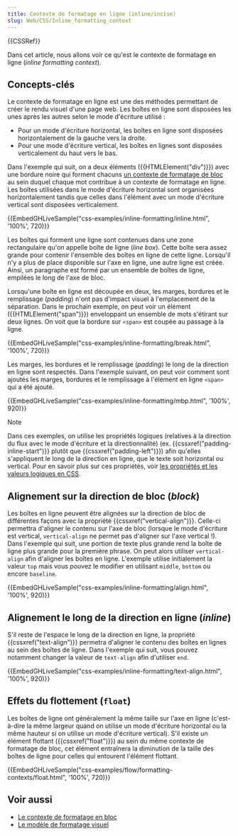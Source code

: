 ```yaml
---
title: Contexte de formatage en ligne (inline/incise)
slug: Web/CSS/Inline_formatting_context
---
```


{{CSSRef}}

Dans cet article, nous allons voir ce qu'est le contexte de formatage en ligne (_inline formatting context_).

## Concepts-clés

Le contexte de formatage en ligne est une des méthodes permettant de créer le rendu visuel d'une page web. Les boîtes en ligne sont disposées les unes après les autres selon le mode d'écriture utilisé :

- Pour un mode d'écriture horizontal, les boîtes en ligne sont disposées horizontalement de la gauche vers la droite.
- Pour une mode d'écriture vertical, les boîtes en lignes sont disposées verticalement du haut vers le bas.

Dans l'exemple qui suit, on a deux éléments ({{HTMLElement("div")}}) avec une bordure noire qui forment chacuns [un contexte de formatage de bloc](/fr/docs/Web/CSS/Block_formatting_context) au sein duquel chaque mot contribue à un contexte de formatage en ligne. Les boîtes utilisées dans le mode d'écriture horizontal sont organisées horizontalement tandis que celles dans l'élément avec un mode d'écriture vertical sont disposées verticalement.

{{EmbedGHLiveSample("css-examples/inline-formatting/inline.html", '100%', 720)}}

Les boîtes qui forment une ligne sont contenues dans une zone rectangulaire qu'on appelle boîte de ligne (_line box_). Cette boîte sera assez grande pour contenir l'ensemble des boîtes en ligne de cette ligne. Lorsqu'il n'y a plus de place disponible sur l'axe en ligne, une autre ligne est créée. Ainsi, un paragraphe est formé par un ensemble de boîtes de ligne, empilées le long de l'axe de bloc.

Lorsqu'une boîte en ligne est découpée en deux, les marges, bordures et le remplissage (_padding_) n'ont pas d'impact visuel à l'emplacement de la séparation. Dans le prochain exemple, on peut voir un élément ({{HTMLElement("span")}}) enveloppant un ensemble de mots s'étirant sur deux lignes. On voit que la bordure sur `<span>` est coupée au passage à la ligne.

{{EmbedGHLiveSample("css-examples/inline-formatting/break.html", '100%', 720)}}

Les marges, les bordures et le remplissage (_padding_) le long de la direction en ligne sont respectés. Dans l'exemple suivant, on peut voir comment sont ajoutés les marges, bordures et le remplissage à l'élément en ligne `<span>` qui a été ajouté.

{{EmbedGHLiveSample("css-examples/inline-formatting/mbp.html", '100%', 920)}}

> [!NOTE]
> Dans ces exemples, on utilise les propriétés logiques (relatives à la direction du flux avec le mode d'écriture et la directionnalité) (ex. {{cssxref("padding-inline-start")}} plutôt que {{cssxref("padding-left")}}) afin qu'elles s'appliquent le long de la direction en ligne, que le texte soit horizontal ou vertical. Pour en savoir plus sur ces propriétés, voir [les propriétés et les valeurs logiques en CSS](/fr/docs/Web/CSS/CSS_Logical_Properties).

## Alignement sur la direction de bloc (_block_)

Les boîtes en ligne peuvent être alignées sur la direction de bloc de différentes façons avec la propriété {{cssxref("vertical-align")}}. Celle-ci permettra d'aligner le contenu sur l'axe de bloc (lorsque le mode d'écriture est vertical, `vertical-align` ne permet pas d'aligner sur l'axe vertical !). Dans l'exemple qui suit, une portion de texte plus grande rend la boîte de ligne plus grande pour la première phrase. On peut alors utiliser `vertical-align` afin d'aligner les boîtes en ligne. L'exemple utilise initialement la valeur `top` mais vous pouvez le modifier en utilisant `middle`, `bottom` ou encore `baseline`.

{{EmbedGHLiveSample("css-examples/inline-formatting/align.html", '100%', 920)}}

## Alignement le long de la direction en ligne (_inline_)

S'il reste de l'espace le long de la direction en ligne, la propriété {{cssxref("text-align")}} permetra d'aligner le contenu des boîtes en lignes au sein des boîtes de ligne. Dans l'exemple qui suit, vous pouvez notamment changer la valeur de `text-align` afin d'utiliser `end`.

{{EmbedGHLiveSample("css-examples/inline-formatting/text-align.html", '100%', 920)}}

## Effets du flottement (`float`)

Les boîtes de ligne ont généralement la même taille sur l'axe en ligne (c'est-à-dire la même largeur quand on utilise un mode d'écriture horizontal ou la même hauteur si on utilise un mode d'écriture vertical). S'il existe un élément flottant ({{cssxref("float")}}) au sein du même contexte de formatage de bloc, cet élément entraînera la diminution de la taille des boîtes de ligne pour celles qui entourent l'élément flottant.

{{EmbedGHLiveSample("css-examples/flow/formatting-contexts/float.html", '100%', 720)}}

## Voir aussi

- [Le contexte de formatage en bloc](/fr/docs/Web/CSS/Block_formatting_context)
- [Le modèle de formatage visuel](/fr/docs/Web/CSS/Modèle_de_mise_en_forme_visuelle)
